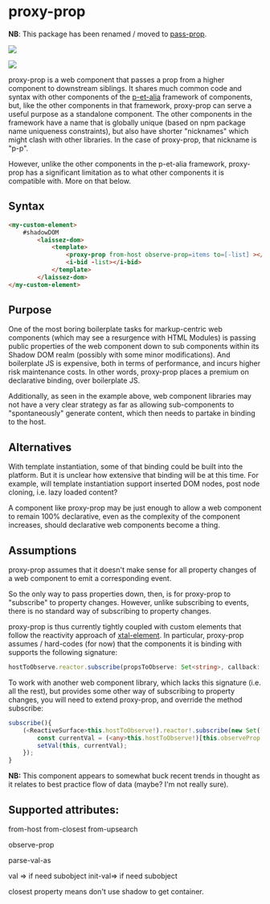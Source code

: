 # proxy-prop

**NB**:  This package has been renamed / moved to [pass-prop](https://github.com/bahrus/pass-prop).

<a href="https://nodei.co/npm/proxy-prop/"><img src="https://nodei.co/npm/proxy-prop.png"></a>

<img src="https://badgen.net/bundlephobia/minzip/proxy-prop">

proxy-prop is a web component that passes a prop from a higher component to downstream siblings.  It shares much common code and syntax with other components of the [p-et-alia](https://github.com/bahrus/p-et-alia) framework of components, but, like the other components in that framework, proxy-prop can serve a useful purpose as a standalone component.  The other components in the framework have a name that is globally unique (based on npm package name uniqueness constraints), but also have shorter "nicknames" which might clash with other libraries.  In the case of proxy-prop, that nickname is "p-p".  

However, unlike the other components in the p-et-alia framework, proxy-prop has a significant limitation as to what other components it is compatible with. More on that below. 

## Syntax

```html
<my-custom-element>
    #shadowDOM
        <laissez-dom>
            <template>
                <proxy-prop from-host observe-prop=items to=[-list] ></proxy-prop>
                <i-bid -list></i-bid>
            </template>
        </laissez-dom>
</my-custom-element>
```


## Purpose

One of the most boring boilerplate tasks for markup-centric web components (which may see a resurgence with HTML Modules) is passing public properties of the web component down to sub components within its Shadow DOM realm (possibly with some minor modifications).  And boilerplate JS is expensive, both in terms of performance, and incurs higher risk maintenance costs.  In other words, proxy-prop places a premium on declarative binding, over boilerplate JS.

Additionally, as seen in the example above, web component libraries may not have a very clear strategy as far as allowing sub-components to "spontaneously" generate content, which then needs to partake in binding to the host.

## Alternatives

With template instantiation, some of that binding could be built into the platform.  But it is unclear how extensive that binding will be at this time.  For example, will template instantiation support inserted DOM nodes, post node cloning, i.e. lazy loaded content?

A component like proxy-prop may be just enough to allow a web component to remain 100% declarative, even as the complexity of the component increases, should declarative web components become a thing.

## Assumptions

proxy-prop assumes that it doesn't make sense for all property changes of a web component to emit a corresponding event.

So the only way to pass properties down, then, is for proxy-prop to "subscribe" to property changes.  However, unlike subscribing to events, there is no standard way of subscribing to property changes.

proxy-prop is thus currently tightly coupled with custom elements that follow the reactivity approach of [xtal-element](https://github.com/bahrus/xtal-element).  In particular, proxy-prop assumes / hard-codes (for now) that the components it is binding with supports the following signature:

```TypeScript
hostToObserve.reactor.subscribe(propsToObserve: Set<string>, callback: (reactor: any) => void));
```

To work with another web component library, which lacks this signature (i.e. all the rest), but provides some other way of subscribing to property changes, you will need to extend proxy-prop, and override the method subscribe:

```TypeScript
subscribe(){
    (<ReactiveSurface>this.hostToObserve!).reactor!.subscribe(new Set([this.observeProp!]), rs => {
        const currentVal = (<any>this.hostToObserve!)[this.observeProp!];
        setVal(this, currentVal);
    });
}
```

**NB:**  This component appears to somewhat buck recent trends in thought as it relates to best practice flow of data (maybe?  I'm not really sure).  


## Supported attributes:

from-host
from-closest
from-upsearch

observe-prop

parse-val-as

val => if need subobject
init-val=> if need subobject

closest property means don't use shadow to get container.